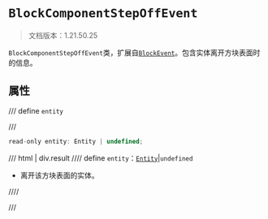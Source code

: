 # `BlockComponentStepOffEvent`

> 文档版本：1.21.50.25

`BlockComponentStepOffEvent`类，扩展自[`BlockEvent`](./blockevent.md)。包含实体离开方块表面时的信息。

## 属性

/// define
`entity`


///

```js
read-only entity: Entity | undefined;
```

/// html | div.result
//// define
`entity`：[`Entity`](./entity.md)|`undefined`

- 离开该方块表面的实体。


////

///

